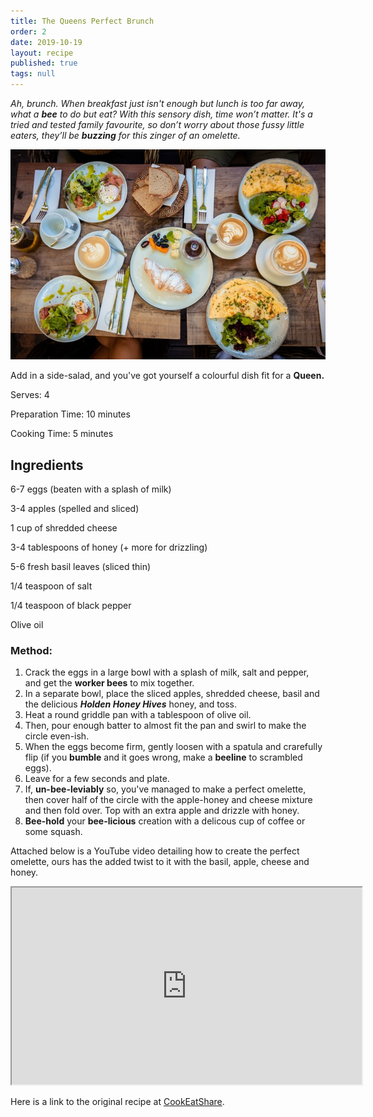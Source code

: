 ```yaml
---
title: The Queens Perfect Brunch
order: 2
date: 2019-10-19
layout: recipe
published: true
tags: null
---
```

*Ah, brunch. When breakfast just isn't enough but lunch is too far away, what a **bee** to do but eat? With this sensory dish, time won’t matter. It's a tried and tested family favourite, so don’t worry about those fussy little eaters, they’ll be **buzzing** for this zinger of an omelette.*

![A picture of brunch with Omelette's and coffee](../uploads/phil-hei-6xvn2bn6p8o-unsplash.jpg "Photo by Phil Her on Unsplash")

Add in a side-salad, and you've got yourself a colourful dish fit for a **Queen.**

Serves: 4

Preparation Time: 10 minutes 

Cooking Time: 5 minutes

## Ingredients

6-7 eggs (beaten with a splash of milk)

3-4 apples (spelled and sliced)

1 cup of shredded cheese

3-4 tablespoons of honey (+ more for drizzling)

5-6 fresh basil leaves (sliced thin)

1/4 teaspoon of salt

1/4 teaspoon of black pepper

Olive oil

### Method:

1. Crack the eggs in a large bowl with a splash of milk, salt and pepper, and get the **worker bees** to mix together.
2. In a separate bowl, place the sliced apples, shredded cheese, basil and the delicious ***Holden Honey Hives*** honey, and toss.
3. Heat a round griddle pan with a tablespoon of olive oil. 
4. Then, pour enough batter to almost fit the pan and swirl to make the circle even-ish. 
5. When the eggs become firm, gently loosen with a spatula and crarefully flip (if you **bumble** and it goes wrong, make a **beeline** to scrambled eggs).
6. Leave for a few seconds and plate.
7. If, **un-bee-leviably** so, you've managed to make a perfect omelette, then cover half of the circle with the apple-honey and cheese mixture and then fold over. Top with an extra apple and drizzle with honey.
8. **Bee-hold** your **bee-licious** creation with a delicous cup of coffee or some squash.

Attached below is a YouTube video detailing how to create the perfect omelette, ours has the added twist to it with the basil, apple, cheese and honey. 

<div class="video-box"><iframe width="560" height="315" src="https://www.youtube.com/embed/OQyRuOEKfVk?rel=0" allow="accelerometer; autoplay; encrypted-media; gyroscope; picture-in-picture" allowfullscreen></iframe></div>

Here is a link to the original recipe at [CookEatShare](https://cookeatshare.com/recipes/basil-apple-cheese-and-honey-omelet-751048).